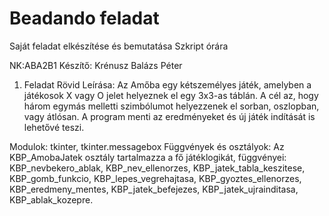 # Beadando feladat 
Saját feladat elkészítése és bemutatása Szkript órára

NK:ABA2B1
Készítő: Krénusz Balázs Péter

1. Feladat Rövid Leírása:
Az Amőba egy kétszemélyes játék, amelyben a játékosok X vagy O jelet helyeznek el egy 3x3-as táblán. 
A cél az, hogy három egymás melletti szimbólumot helyezzenek el sorban, oszlopban, vagy átlósan. 
A program menti az eredményeket és új játék indítását is lehetővé teszi.

Modulok: tkinter, tkinter.messagebox
Függvények és osztályok: Az KBP_AmobaJatek osztály tartalmazza a fő játéklogikát, 
függvényei: 
KBP_nevbekero_ablak, 
KBP_nev_ellenorzes, 
KBP_jatek_tabla_keszitese, 
KBP_gomb_funkcio, 
KBP_lepes_vegrehajtasa, 
KBP_gyoztes_ellenorzes, 
KBP_eredmeny_mentes, 
KBP_jatek_befejezes, 
KBP_jatek_ujrainditasa, 
KBP_ablak_kozepre.